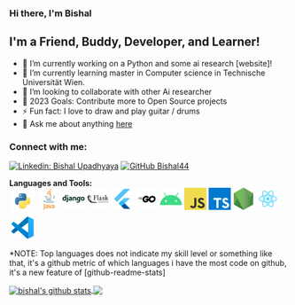### Hi there, I'm Bishal


## I'm a Friend, Buddy, Developer, and Learner!

- 🔭 I’m currently working on a Python and some ai research [website]!
- 🌱 I’m currently learning master in Computer science in Technische Universität Wien.
- 👯 I’m looking to collaborate with other Ai researcher
- 🥅 2023 Goals: Contribute more to Open Source projects
- ⚡ Fun fact: I love to draw and play guitar / drums
- 💬 Ask me about anything [here](https://github.com/Bishal44/Bishal44/issues)


### Connect with me:


[![Linkedin: Bishal Upadhyaya](https://img.shields.io/badge/-Bishal-blue?style=flat-square&logo=Linkedin&logoColor=white&link=https://www.linkedin.com/in/bishal-upadhyay-801799134/)](https://www.linkedin.com/in/bishal-upadhyay-801799134/)
[![GitHub Bishal44](https://img.shields.io/github/followers/Bishal44?label=follow&style=social)](https://github.com/Bishal44)



**Languages and Tools:**  
<code><img src="https://raw.githubusercontent.com/github/explore/80688e429a7d4ef2fca1e82350fe8e3517d3494d/topics/python/python.png" alt="Python" height="40" style="vertical-align:top; margin:4px"></code>
<code><img height="40" src="https://raw.githubusercontent.com/github/explore/80688e429a7d4ef2fca1e82350fe8e3517d3494d/topics/java/java.png"></code>
<code><img height="40" src="https://raw.githubusercontent.com/github/explore/80688e429a7d4ef2fca1e82350fe8e3517d3494d/topics/django/django.png"></code>
<code><img height="40" src="https://raw.githubusercontent.com/github/explore/80688e429a7d4ef2fca1e82350fe8e3517d3494d/topics/flask/flask.png"></code>
<code><img height="40" src="https://raw.githubusercontent.com/github/explore/80688e429a7d4ef2fca1e82350fe8e3517d3494d/topics/flutter/flutter.png"></code>
<code><img height="40" src="https://raw.githubusercontent.com/github/explore/80688e429a7d4ef2fca1e82350fe8e3517d3494d/topics/go/go.png"></code>
<code><img height="40" src="https://raw.githubusercontent.com/github/explore/80688e429a7d4ef2fca1e82350fe8e3517d3494d/topics/android/android.png"></code>
<code><img height="40" src="https://raw.githubusercontent.com/github/explore/80688e429a7d4ef2fca1e82350fe8e3517d3494d/topics/javascript/javascript.png"></code>
<code><img height="40" src="https://raw.githubusercontent.com/github/explore/80688e429a7d4ef2fca1e82350fe8e3517d3494d/topics/typescript/typescript.png"></code>
<code><img height="40" src="https://raw.githubusercontent.com/github/explore/80688e429a7d4ef2fca1e82350fe8e3517d3494d/topics/nodejs/nodejs.png"></code>
<code><img height="40" src="https://raw.githubusercontent.com/github/explore/80688e429a7d4ef2fca1e82350fe8e3517d3494d/topics/react/react.png"></code> 
<code><img src="https://raw.githubusercontent.com/github/explore/80688e429a7d4ef2fca1e82350fe8e3517d3494d/topics/visual-studio-code/visual-studio-code.png" alt="VS Code" height="40" style="vertical-align:top; margin:4px"></code>



  *NOTE: Top languages does not indicate my skill level or something like that, it's a github metric of which languages i have the most code on github, it's a new feature of [github-readme-stats]


<a href="https://github.com/Bishal44/github-readme-stats">
  <img align="center" src="https://github-readme-stats.vercel.app/api?username=Bishal44&show_icons=true&include_all_commits=true&theme=tokyonight" alt="bishal's github stats" />
</a>
<a href="https://github.com/Bishal44/github-readme-stats">
 
  <img align="center" src="https://github-readme-stats.vercel.app/api/top-langs/?username=Bishal44&layout&theme=synthwave" />
</a>
<!---
<a href="https://github.com/Bishal44/github-readme-stats">
  <img align="center" src="https://github-readme-stats.vercel.app/api/pin/?username=Bishal44&repo=&theme=radical" />
</a>   
--->
<!---
<a href="https://github.com/Bishal44/Bishal44.github.io">
  <img align="center" src="https://github-readme-stats.vercel.app/api/pin/?username=Bishal44&repo=Bishal44.github.io&theme=radical" />
</a> 
--->
<!---
<a href="https://github.com/Bishal44/Bishal44.github.io">
  <img align="center" src="https://github-readme-stats.vercel.app/api/pin/?username=Bishal44&repo=Bishal44.github.io&theme=radical" />
</a> 
--->




